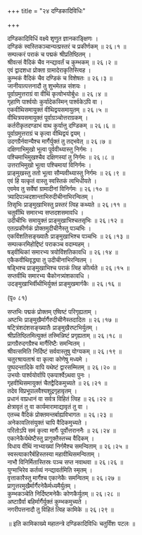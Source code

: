 +++
title = "२४ दण्डिकादिविधिः"

+++
    
दण्डिकादिविधिं वक्ष्ये शृणुत ज्ञानकाङ्क्षिणः ।  
दण्डिकं स्वस्तिकञ्चान्यत्प्रस्तरं च प्रकीर्णकम् ॥ २६।१ ॥  
सम्पत्करं पराकं च पद्मकं श्रीप्रतिष्ठितम् ।  
श्रीवत्सं वैदिकं चैव नन्द्यावर्तं च कुम्भकम् ॥ २६।२ ॥  
एवं द्वादशधा प्रोक्ता ग्रामादेराकृतिस्त्विह ।  
कुम्भकं वैदिकं चैव दण्डिकं च विशेषतः ॥ २६।३ ॥  
जानीयात्पत्तनादौ तु शुभमेतन्न संशयः ।  
पूर्वाग्रमुत्तराग्रं वा वीथिं कृत्वोभयोर्बुधः ॥ २६।४ ॥  
गृहाणि पार्श्वयोः कुर्यादेकस्मिन् पार्श्वकेऽपि वा ।  
एकवीथिसमायुक्तं वीथिद्वयसमायुतम् ॥ २६।५ ॥  
वीथित्रयसमायुक्तं पूर्वाग्रञ्चोत्तराग्रकम् ।  
कर्तरीकृतदण्डाभं वाथ कुर्यात्तु दण्डिकम् ॥ २६।६ ॥  
पूर्वाग्रमुत्तराग्रं च कृत्वा वीथिद्वयं द्वयम् ।  
उदगग्रैर्नवान्यैश्च मार्गैर्युक्तं तु तद्भवेत् ॥ २६।७ ॥  
दक्षिणाभिमुखो भूत्वा पूर्ववीथ्यास्तु निर्गमः ।  
पश्चिमाभिमुखश्चैव दक्षिणस्यां तु निर्गमः ॥ २६।८ ॥  
उत्तराभिमुखो भूत्वा पश्चिमायां विनिर्गमः ।  
प्राङ्मुखस्तु ततो भूत्वा सौम्यवीथ्यास्तु निर्गमः ॥ २६।९ ॥  
एवं हि यत्कृतं वास्तु स्वस्तिकं त्वभिधीयते ।  
एवमेव तु सर्वेषां ग्रामादीनां विनिर्गमः ॥ २६।१० ॥  
त्र्यादिपञ्चदशान्ताभिरुदीचीनाभिरन्वितम् ।  
तिसृभिः प्राङ्मुखाभिस्तु प्रस्तरं त्विह कथ्यते ॥ २६।११ ॥  
चतुर्वीथि समारभ्य सप्तदशसमावधि ।  
उदीचीभिः समायुक्तं प्राङ्मुखाभिश्चतसृभिः ॥ २६।१२ ॥  
एतत्प्रकीर्णकं प्रोक्तमुदीचीनैस्तु पञ्चभिः ।  
एकविंशतिसङ्ख्यातैः प्राङ्मुखाभिश्च पञ्चभिः ॥ २६।१३ ॥  
सम्पत्करमिहोद्दिष्टं पराकञ्च वदाम्यहम् ।  
षड्वीथिकां समारभ्य त्रयोविंशतिकावधि ॥ २६।१४ ॥  
एकैकवीथिवृद्ध्या तु उदीचीनाभिरन्वितम् ।  
षड्भिश्च प्राङ्मुखाभिश्च पराकं त्विह कीर्त्यते ॥ २६।१५ ॥  
सप्तवीथि समारभ्य चैकोनत्र्यंशकावधि ।  
उदङ्मुखाभिर्वीथीभिर्युक्तं प्राङ्मुखमार्गकैः ॥ २६।१६ ॥  
    
(पृ० ८१)   
    
सप्तभिः पद्मकं प्रोक्तम् एष्विष्टं परिगृह्यताम् ।  
अष्टभिः प्राङ्मुखैर्मार्गैरुदीचीनैस्तदादितः ॥ २६।१७ ॥  
षट्त्रिंशदंशसङ्ख्यातैः प्राङ्मुखैरष्टभिर्युतम् ।  
श्रीप्रतिष्ठितमित्युक्तं तस्मिन्निष्टं प्रगृह्यताम् ॥ २६।१८ ॥  
प्रागग्रैरुदगग्रैश्च मार्गैरिष्टैः समन्वितम् ।  
श्रीवत्समिति निर्दिष्टं सर्ववास्तुषु योग्यकम् ॥ २६।१९ ॥  
चतुरश्रायताश्रं वा कृत्वा कोणेषु मध्यमे ।  
पुष्पदन्तादिके वापि यथेष्टं द्वारसम्मितम् ॥ २६।२० ॥  
उभयोः पार्श्वयोर्वापि एकपार्श्वेऽथवा पुनः ।  
गृहवीथिसमायुक्तं चैतद्वैदिकमुच्यते ॥ २६।२१ ॥  
तदेव विप्रभूपालवैश्यशूद्रगृहावृतम् ।  
प्रधानं वाप्रधानं वा सर्वत्र विहितं त्विह ॥ २६।२२ ॥  
क्षेत्रावृतं तु वा कार्यमारामाद्यावृतं तु वा ।  
एतच्च वैदिकं प्रोक्तमन्तर्बाह्यविभागतः ॥ २६।२३ ॥  
अनेकावलिसंयुक्तं चापि वैदिकमुच्यते ।  
परितोऽपि समं कृत्वा मार्गैः पूर्वोत्तराननैः ॥ २६।२४ ॥  
एकानेकैर्यथेष्टैस्तु प्रागुक्तैस्तच्च वैदिकम् ।  
विधाय वीथिं नाभ्याख्यां निर्गमैश्च समन्विताम् ॥ २६।२५ ॥  
स्वस्त्याकारैर्बहिस्तस्या महावीथिसमन्विताम् ।  
नाभौ विनिर्मितास्तिस्रः पञ्च सप्त नवाथवा ॥ २६।२६ ॥  
युग्माभिरेव कर्तव्यं नन्द्यावर्तमिति स्मृतम् ।  
वृत्ताकारैस्तु मार्गैश्च एकानेकैः समन्वितम् ॥ २६।२७ ॥  
प्रागुत्तरमुखैर्मार्गैरनेकैर्मध्यमैर्युतम् ।  
कुम्भकञ्चेति निर्दिष्टमनेकैः कोणकैर्युतम् ॥ २६।२८ ॥  
अष्टाग्रैर्वा बहिर्मार्गैर्युक्तं कुम्भकमुच्यते ।  
नगरीपत्तनादौ तु विहितं त्विह कामिके ॥ २६।२९ ॥  
    
॥ इति कामिकाख्ये महातन्त्रे दण्डिकादिविधिः चतुर्विंशः पटलः ॥  
    
    
    
    
